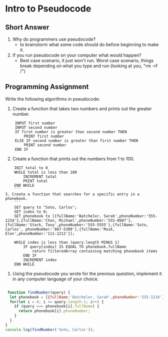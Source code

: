 # Intro to Pseudocode

## Short Answer

1. Why do programmers use pseudocode?
   * to brainstorm what some code should do before beginning to make it.
2. If you run pseudocode on your computer what would happen?
   * Best case scenario, it just won't run. Worst case scenario, things break depending on what you type and run (looking at you, "rm -rf /")

## Programming Assignment

Write the following algorithms in pseudocode:

1. Create a function that takes two numbers and prints out the greater number.

   ```
    INPUT first number
    INPUT second number
    IF first number is greater than second number THEN
        PRINT first number
    ELSE IF second number is greater than first number THEN
        PRINT second number
    END IF
    ```
2. Create a function that prints out the numbers from 1 to 100.
```
    INIT total to 0
    WHILE total is less than 100
        INCREMENT total
        PRINT total
    END WHILE
    ```
3. Create a function that searches for a specific entry in a phonebook.
    ```
    SET query to "Soto, Carlos";
    SET index to 0;
    SET phonebook to [{fullName:'Batchelor, Sarah',phoneNumber:'555-1234'},{fullName:'Chon, Michael',phoneNumber:'555-0987'},{fullName:'Stark, Tony',phoneNumber:'555-5555'},{fullName:'Soto, Carlos', phoneNumber:'867-5309'},{fullName:'Musk, Elon',phoneNumber:'111-1212'}];

    WHILE index is less than (query.length MINUS 1) 
        IF query[index] IS EQUAL TO phonebook.fullName
            return filteredArray containing matching phonebook items
        END IF
        INCREMENT index
    END WHILE
```

1. Using the pseudocode you wrote for the previous question, implement it in any computer language of your choice.

``` JavaScript

 function findNumber(query) {
  let phonebook = [{fullName:'Batchelor, Sarah',phoneNumber:'555-1234'},{fullName:'Chon, Michael',phoneNumber:'555-0987'},{fullName:'Stark, Tony',phoneNumber:'555-5555'},{fullName:'Soto, Carlos', phoneNumber:'867-5309'},{fullName:'Musk, Elon',phoneNumber:'111-1212'}];
  for(let i = 0; i <= query.length-1; i++) {
    if (query === phonebook[i].fullName) {
      return phonebook[i].phoneNumber;
    }
  }
}
console.log(findNumber('Soto, Carlos'));
```
